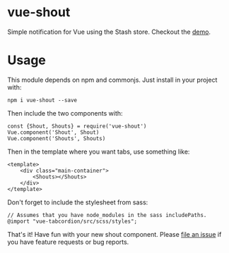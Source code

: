 # vue-shout
Simple notification for Vue using the Stash store. Checkout the [demo](https://wearespindle.github.io/vue-shout/).

# Usage
This module depends on npm and commonjs. Just install in your project with:

    npm i vue-shout --save

Then include the two components with:

    const {Shout, Shouts} = require('vue-shout')
    Vue.component('Shout', Shout)
    Vue.component('Shouts', Shouts)

Then in the template where you want tabs, use something like:

    <template>
        <div class="main-container">
            <Shouts></Shouts>
        </div>
    </template>

Don't forget to include the stylesheet from sass:

    // Assumes that you have node_modules in the sass includePaths.
    @import "vue-tabcordion/src/scss/styles";

That's it! Have fun with your new shout component. Please [file an issue](https://github.com/wearespindle/vue-shout/issues)
if you have feature requests or bug reports.
